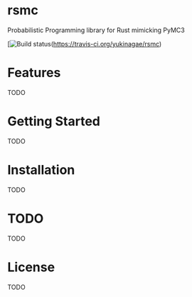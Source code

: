 # rsmc
Probabilistic Programming library for Rust mimicking PyMC3

[![Build status](https://travis-ci.org/yukinagae/rsmc.svg?branch=master)(https://travis-ci.org/yukinagae/rsmc)

# Features

TODO

# Getting Started

TODO

# Installation

TODO

# TODO

TODO

# License

TODO
